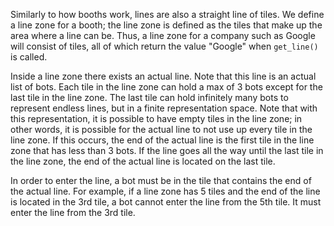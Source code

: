 Similarly to how booths work, lines are also a straight line of tiles. We define a line zone for a booth; the line zone is defined as the tiles that make up the area where a line can be. Thus, a line zone for a company such as Google will consist of tiles, all of which return the value "Google" when `get_line()` is called.

Inside a line zone there exists an actual line. Note that this line is an actual list of bots. Each tile in the line zone can hold a max of 3 bots except for the last tile in the line zone. The last tile can hold infinitely many bots to represent endless lines, but in a finite representation space. Note that with this representation, it is possible to have empty tiles in the line zone; in other words, it is possible for the actual line to not use up every tile in the line zone. If this occurs, the end of the actual line is the first tile in the line zone that has less than 3 bots. If the line goes all the way until the last tile in the line zone, the end of the actual line is located on the last tile.

In order to enter the line, a bot must be in the tile that contains the end of the actual line. For example, if a line zone has 5 tiles and the end of the line is located in the 3rd tile, a bot cannot enter the line from the 5th tile. It must enter the line from the 3rd tile.
